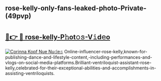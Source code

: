 ## rose-kelly-only-fans​-leaked-photo​-Private-(49pvp)


# <h2><a href="https://mediaupload.pro?title=rose-kelly&ref=git">🔗👉 🔴 rose-kelly-P𝚑ot𝚘𝚜-V𝚒d𝚎o</a></h2>

[![Corinna Kopf Nue Nu𝚍e𝚜](https://i.imgur.com/0qMVB7G.gif)](https://mediaupload.pro?title=rose-kelly&ref=git)
Online-influencer-rose-kelly,known-for-publishing-dance-and-lifestyle-content,-including-performances-and-vlogs-on-social-media-platforms.Brilliant-ventriloquist-assistant-rose-kelly,celebrated-for-their-exceptional-abilities-and-accomplishments-in-assisting-ventriloquists.  
